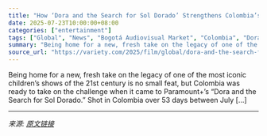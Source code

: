 ```yaml
---
title: "How ‘Dora and the Search for Sol Dorado’ Strengthens Colombia’s Position as a World-Class Shooting Destination"
date: 2025-07-23T10:00:00+08:00
categories: ["entertainment"]
tags: ["Global", "News", "Bogotá Audiovisual Market", "Colombia", "Dora and the Search for Sol Dorado", "TIS Studios"]
summary: "Being home for a new, fresh take on the legacy of one of the most iconic children’s shows of the 21st century is no small feat, but Colombia was ready to take on the challenge when it came to Paramoun"
source_url: "https://variety.com/2025/film/global/dora-and-the-search-for-sol-dorado-colombia-shooting-destination-1236466887/"
---
```


Being home for a new, fresh take on the legacy of one of the most iconic children’s shows of the 21st century is no small feat, but Colombia was ready to take on the challenge when it came to Paramount+’s “Dora and the Search for Sol Dorado.” Shot in Colombia over 53 days between July [&#8230;]

---

*来源: [原文链接](https://variety.com/2025/film/global/dora-and-the-search-for-sol-dorado-colombia-shooting-destination-1236466887/)*
